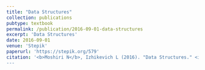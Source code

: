```yaml
---
title: "Data Structures"
collection: publications
pubtype: textbook
permalink: /publication/2016-09-01-data-structures
excerpt: 'Data Structures'
date: 2016-09-01
venue: 'Stepik'
paperurl: 'https://stepik.org/579'
citation: '<b>Moshiri N</b>, Izhikevich L (2016). "Data Structures." <i>Stepik</i>. <a href="https://stepik.org/579" target="_blank">https://stepik.org/579</a>
---
```

